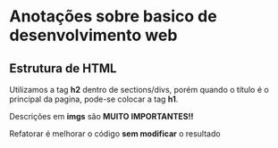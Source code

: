 # Anotações sobre basico de desenvolvimento web

## Estrutura de HTML

Utilizamos a tag **h2** dentro de sections/divs, porém quando o título é o principal da pagina, pode-se colocar a tag **h1**.

Descrições em **imgs** são **MUITO IMPORTANTES!!**

Refatorar é melhorar o código **sem modificar** o resultado
